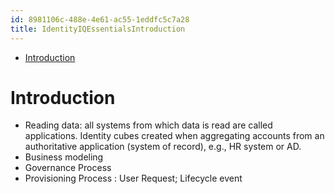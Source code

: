 ```yaml
---
id: 8981106c-488e-4e61-ac55-1eddfc5c7a28
title: IdentityIQEssentialsIntroduction
---
```


- <a href="#introduction" id="toc-introduction">Introduction</a>

# Introduction

- Reading data: all systems from which data is read are called applications. Identity cubes created when aggregating accounts from an authoritative application (system of record), e.g., HR system or AD.
- Business modeling
- Governance Process
- Provisioning Process : User Request; Lifecycle event
